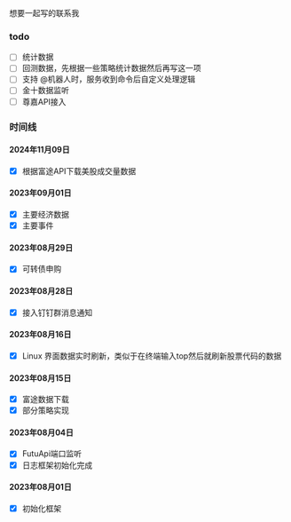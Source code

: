
想要一起写的联系我

### todo

- [ ] 统计数据
- [ ] 回测数据，先根据一些策略统计数据然后再写这一项
- [ ] 支持 @机器人时，服务收到命令后自定义处理逻辑
- [ ] 金十数据监听
- [ ] 尊嘉API接入

### 时间线

#### 2024年11月09日

- [x] 根据富途API下载美股成交量数据
#### 2023年09月01日

- [x] 主要经济数据
- [x] 主要事件

#### 2023年08月29日

- [x] 可转债申购

#### 2023年08月28日

- [x] 接入钉钉群消息通知

#### 2023年08月16日

- [x] Linux 界面数据实时刷新，类似于在终端输入top然后就刷新股票代码的数据

#### 2023年08月15日

- [x] 富途数据下载
- [x] 部分策略实现

#### 2023年08月04日

- [x] FutuApi端口监听
- [x] 日志框架初始化完成

#### 2023年08月01日

- [x] 初始化框架
